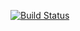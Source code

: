 
[![Build Status](https://dev.azure.com/jrm2087/AZ-400/_apis/build/status%2Fjrm2087-organization.webapp?branchName=master)](https://dev.azure.com/jrm2087/AZ-400/_build/latest?definitionId=11&branchName=master)
